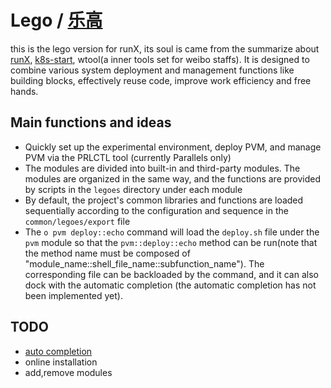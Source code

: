 # Lego / [乐高][lego]

this is the lego version for runX, its soul is came from the summarize about [runX][runX], [k8s-start][k8s-start], wtool(a inner tools set for weibo staffs). It is designed to combine various system deployment and management functions like building blocks, effectively reuse code, improve work efficiency and free hands.

## Main functions and ideas

* Quickly set up the experimental environment, deploy PVM, and manage PVM via the PRLCTL tool (currently Parallels only)
* The modules are divided into built-in and third-party modules. The modules are organized in the same way, and the functions are provided by scripts in the `legoes` directory under each module
* By default, the project's common libraries and functions are loaded sequentially according to the configuration and sequence in the `common/legoes/export` file
* The `o pvm deploy::echo` command will load the `deploy.sh` file under the `pvm` module so that the `pvm::deploy::echo` method can be run(note that the method name must be composed of "module_name::shell_file_name::subfunction_name"). The corresponding file can be backloaded by the command, and it can also dock with the automatic completion (the automatic completion has not been implemented yet).

## TODO

* [auto completion][auto_completion]
* online installation
* add,remove modules

[lego]:https://github.com/idevz/lego/blob/master/README-zh.md
[auto_completion]:https://www.infoq.cn/article/bash-programmable-completion-tutorial
[runX]:https://github.com/idevz/runx
[k8s-start]:https://github.com/idevz/k8s-start

